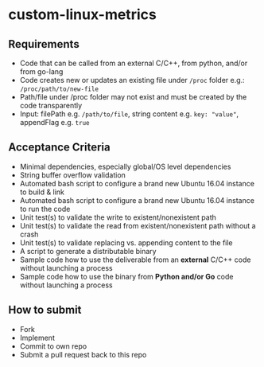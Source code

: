 # custom-linux-metrics

## Requirements

* Code that can be called from an external C/C++, from python, and/or from go-lang
* Code creates new or updates an existing file under `/proc` folder e.g.: `/proc/path/to/new-file`
* Path/file under /proc folder may not exist and must be created by the code transparently
* Input: filePath e.g. `/path/to/file`, string content e.g. `key: "value"`, appendFlag e.g. `true`

## Acceptance Criteria

* Minimal dependencies, especially global/OS level dependencies
* String buffer overflow validation
* Automated bash script to configure a brand new Ubuntu 16.04 instance to build & link
* Automated bash script to configure a brand new Ubuntu 16.04 instance to run the code
* Unit test(s) to validate the write to existent/nonexistent path
* Unit test(s) to validate the read from existent/nonexistent path without a crash
* Unit test(s) to validate replacing vs. appending content to the file
* A script to generate a distributable binary
* Sample code how to use the deliverable from an **external** C/C++ code without launching a process
* Sample code how to use the binary from **Python and/or Go** code without launching a process

## How to submit

* Fork
* Implement
* Commit to own repo
* Submit a pull request back to this repo
